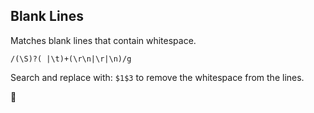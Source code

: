 ## Blank Lines

Matches blank lines that contain whitespace.

```RegEx
/(\S)?( |\t)+(\r\n|\r|\n)/g
```

Search and replace with: `$1$3` to remove the whitespace from the lines.

:snail:
